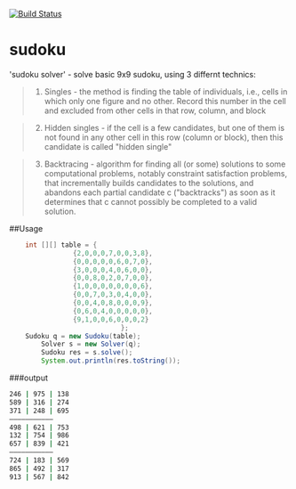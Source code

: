 [![Build Status](https://travis-ci.org/maximser/sudoku.svg?branch=master)](https://travis-ci.org/maximser/sudoku)
# sudoku

'sudoku solver' - solve basic 9x9 sudoku, using 3 differnt technics:

>1. Singles - the method is finding the table of individuals, i.e., cells in which only one figure and no other. Record this number in the cell and excluded from other cells in that row, column, and block

>2. Hidden singles - if the cell is a few candidates, but one of them is not found in any other cell in this row (column or block), then this candidate is called "hidden single"

>3. Backtracing - algorithm for finding all (or some) solutions to some computational problems, notably constraint satisfaction problems, that incrementally builds candidates to the solutions, and abandons each partial candidate c ("backtracks") as soon as it determines that c cannot possibly be completed to a valid solution.

##Usage

```java
    int [][] table = {
				{2,0,0,0,7,0,0,3,8},
				{0,0,0,0,0,6,0,7,0},
				{3,0,0,0,4,0,6,0,0},
				{0,0,8,0,2,0,7,0,0},
				{1,0,0,0,0,0,0,0,6},
				{0,0,7,0,3,0,4,0,0},
				{0,0,4,0,8,0,0,0,9},
				{0,6,0,4,0,0,0,0,0},
				{9,1,0,0,6,0,0,0,2}
							};
    Sudoku q = new Sudoku(table);
		Solver s = new Solver(q);
		Sudoku res = s.solve();
		System.out.println(res.toString());
```
###output
```cmd
246 | 975 | 138
589 | 316 | 274
371 | 248 | 695
–––––––––––
498 | 621 | 753
132 | 754 | 986
657 | 839 | 421
–––––––––––
724 | 183 | 569
865 | 492 | 317
913 | 567 | 842
```
